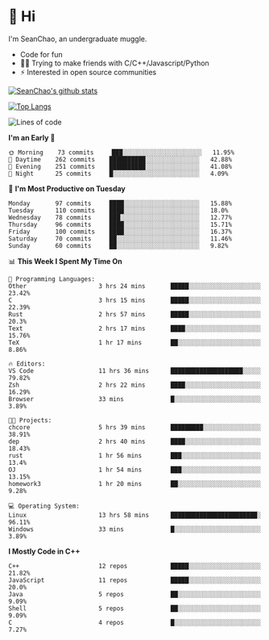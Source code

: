 # 👋 Hi
I'm SeanChao, an undergraduate muggle.

- Code for fun
- 👨‍💻 Trying to make friends with C/C++/Javascript/Python
- ⚡ Interested in open source communities

[![SeanChao's github stats](https://i-github-readme-stats.vercel.app/api?username=seanchao&show_icons=true)](https://github.com/anuraghazra/github-readme-stats)

[![Top Langs](https://i-github-readme-stats.vercel.app/api/top-langs/?username=seanchao&layout=compact)](https://github.com/anuraghazra/github-readme-stats)

<!--START_SECTION:waka-->
![Lines of code](https://img.shields.io/badge/From%20Hello%20World%20I%27ve%20Written-1.6%20million%20lines%20of%20code-blue)

**I'm an Early 🐤** 

```text
🌞 Morning    73 commits     ███░░░░░░░░░░░░░░░░░░░░░░   11.95% 
🌆 Daytime    262 commits    ██████████░░░░░░░░░░░░░░░   42.88% 
🌃 Evening    251 commits    ██████████░░░░░░░░░░░░░░░   41.08% 
🌙 Night      25 commits     █░░░░░░░░░░░░░░░░░░░░░░░░   4.09%

```
📅 **I'm Most Productive on Tuesday** 

```text
Monday       97 commits     ████░░░░░░░░░░░░░░░░░░░░░   15.88% 
Tuesday      110 commits    ████░░░░░░░░░░░░░░░░░░░░░   18.0% 
Wednesday    78 commits     ███░░░░░░░░░░░░░░░░░░░░░░   12.77% 
Thursday     96 commits     ████░░░░░░░░░░░░░░░░░░░░░   15.71% 
Friday       100 commits    ████░░░░░░░░░░░░░░░░░░░░░   16.37% 
Saturday     70 commits     ██░░░░░░░░░░░░░░░░░░░░░░░   11.46% 
Sunday       60 commits     ██░░░░░░░░░░░░░░░░░░░░░░░   9.82%

```


📊 **This Week I Spent My Time On** 

```text
💬 Programming Languages: 
Other                    3 hrs 24 mins       █████░░░░░░░░░░░░░░░░░░░░   23.42% 
C                        3 hrs 15 mins       █████░░░░░░░░░░░░░░░░░░░░   22.39% 
Rust                     2 hrs 57 mins       █████░░░░░░░░░░░░░░░░░░░░   20.3% 
Text                     2 hrs 17 mins       ████░░░░░░░░░░░░░░░░░░░░░   15.76% 
TeX                      1 hr 17 mins        ██░░░░░░░░░░░░░░░░░░░░░░░   8.86%

🔥 Editors: 
VS Code                  11 hrs 36 mins      ████████████████████░░░░░   79.82% 
Zsh                      2 hrs 22 mins       ████░░░░░░░░░░░░░░░░░░░░░   16.29% 
Browser                  33 mins             █░░░░░░░░░░░░░░░░░░░░░░░░   3.89%

🐱‍💻 Projects: 
chcore                   5 hrs 39 mins       █████████░░░░░░░░░░░░░░░░   38.91% 
dep                      2 hrs 40 mins       ████░░░░░░░░░░░░░░░░░░░░░   18.43% 
rust                     1 hr 56 mins        ███░░░░░░░░░░░░░░░░░░░░░░   13.4% 
OJ                       1 hr 54 mins        ███░░░░░░░░░░░░░░░░░░░░░░   13.15% 
homework3                1 hr 20 mins        ██░░░░░░░░░░░░░░░░░░░░░░░   9.28%

💻 Operating System: 
Linux                    13 hrs 58 mins      ████████████████████████░   96.11% 
Windows                  33 mins             █░░░░░░░░░░░░░░░░░░░░░░░░   3.89%

```

**I Mostly Code in C++** 

```text
C++                      12 repos            █████░░░░░░░░░░░░░░░░░░░░   21.82% 
JavaScript               11 repos            █████░░░░░░░░░░░░░░░░░░░░   20.0% 
Java                     5 repos             ██░░░░░░░░░░░░░░░░░░░░░░░   9.09% 
Shell                    5 repos             ██░░░░░░░░░░░░░░░░░░░░░░░   9.09% 
C                        4 repos             █░░░░░░░░░░░░░░░░░░░░░░░░   7.27%

```



<!--END_SECTION:waka-->
